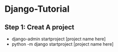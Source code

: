 # Django-Tutorial

## Step 1: Creat A project
- django-admin startproject [project name here]
- python -m django startproject [project name here]
